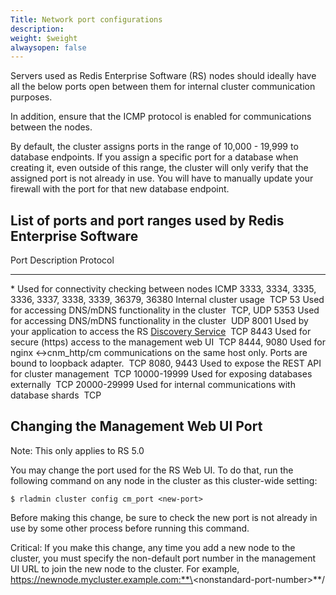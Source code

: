 ```yaml
---
Title: Network port configurations
description: 
weight: $weight
alwaysopen: false
---
```

Servers used as Redis Enterprise Software (RS) nodes should ideally have
all the below ports open between them for internal cluster communication
purposes.

In addition, ensure that the ICMP protocol is enabled for communications
between the nodes.

By default, the cluster assigns ports in the range of 10,000 - 19,999
to database endpoints. If you assign a specific port for a database when
creating it, even outside of this range, the cluster will only verify
that the assigned port is not already in use. You will have to manually
update your firewall with the port for that new database endpoint.

## List of ports and port ranges used by Redis Enterprise Software

  Port                                                     Description                                                                                                                                        Protocol
  -------------------------------------------------------- -------------------------------------------------------------------------------------------------------------------------------------------------- -----------
  \*                                                       Used for connectivity checking between nodes                                                                                                       ICMP
  3333, 3334, 3335, 3336, 3337, 3338, 3339, 36379, 36380   Internal cluster usage                                                                                                                              TCP
  53                                                       Used for accessing DNS/mDNS functionality in the cluster                                                                                            TCP, UDP
  5353                                                     Used for accessing DNS/mDNS functionality in the cluster                                                                                            UDP
  8001                                                     Used by your application to access the RS [Discovery Service](/redis-enterprise-documentation/concepts/concepts/discovery-service/)    TCP
  8443                                                     Used for secure (https) access to the management web UI                                                                                             TCP
  8444, 9080                                               Used for nginx \<-\>cnm\_http/cm communications on the same host only. Ports are bound to loopback adapter.                                         TCP
  8080, 9443                                               Used to expose the REST API for cluster management                                                                                                  TCP
  10000-19999                                              Used for exposing databases externally                                                                                                              TCP
  20000-29999                                              Used for internal communications with database shards                                                                                               TCP

## Changing the Management Web UI Port

Note: This only applies to RS 5.0

You may change the port used for the RS Web UI. To do that, run the
following command on any node in the cluster as this cluster-wide
setting:

``` {style="border: 2px solid #ddd; background-color: #333; color: #fff; padding: 10px; -webkit-font-smoothing: auto;"}
$ rladmin cluster config cm_port <new-port>
```

Before making this change, be sure to check the new port is not already
in use by some other process before running this command.

Critical: If you make this change, any time you add a new node to the
cluster, you must specify the non-default port number in the management
UI URL to join the new node to the cluster. For example,
https://newnode.mycluster.example.com:**\<nonstandard-port-number\>**/
